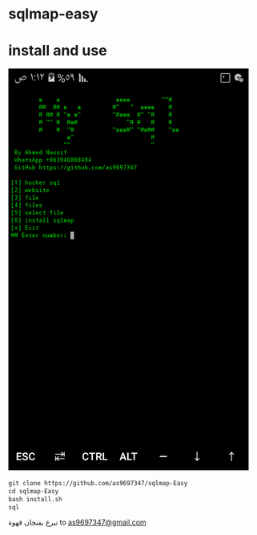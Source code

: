 # sqlmap-easy

# install and use

<img src='1.png' width='%50'>

```
git clone https://github.com/as9697347/sqlmap-Easy
cd sqlmap-Easy
bash install.sh
sql
```
تبرع بفنجان قهوة
to as9697347@gmail.com
